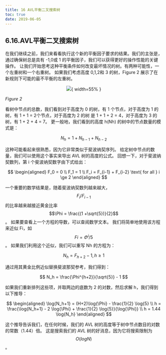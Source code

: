 ```yaml
---
title: 16 AVL平衡二叉搜索树
toc: true
date: 2019-06-05
---
```

## 6.16.AVL平衡二叉搜索树

在我们继续之前，我们来看看执行这个新的平衡因子要求的结果。我们的主张是，通过确保树总是具有 -1,0或 1 的平衡因子，我们可以获得更好的操作性能的关键操作。 让我们开始思考这种平衡条件如何改变最坏情况的树。有两种可能性，一个左重树和一个右重树。 如果我们考虑高度 0,1,2和 3 的树，Figure 2 展示了在新规则下可能的最不平衡的左重树。

<center>

![](http://images.iterate.site/blog/image/20190702/FjTe8Hc1UI03.png?imageslim){ width=55% }

</center>


*Figure 2*

看树中节点的总数，我们看到对于高度为 0 的树，有 1 个节点，对于高度为 1 的树，有 1 + 1 = 2个节点，对于高度为 2 的树 是 1 + 1 + 2 = 4，对于高度为 3 的树，有 1 + 2 + 4 = 7。 更一般地，我们看到的高度 h(Nh) 的树中的节点数量的模式是：

$$
N_h = 1 + N_{h-1} + N_{h-2}
$$

这种可能看起来很熟悉，因为它非常类似于斐波纳契序列。 给定树中节点的数量，我们可以使用这个事实来导出 AVL 树的高度的公式。 回想一下，对于斐波纳契数列，第 i 个斐波纳契数字由下式给出：

$$
\begin{aligned}
F_0 = 0 \\
F_1 = 1 \\
F_i = F_{i-1} + F_{i-2}  \text{ for all } i \ge 2
\end{aligned}
$$

一个重要的数学结果是，随着斐波纳契数列越来越大，$$F_i/F_{i-1}$$ 的比率越来越接近黄金比率 $$\Phi = \frac{(1 +\sqrt{5})}{2}$$。 如果要查看上一个方程的导数，可以查阅数学文本。 我们将简单地使用该方程来近似 Fi，如 $$Fi =\Phi^i / 5$$。 如果我们利用这个近似，我们可以重写 Nh 的方程为：

$$
N_h = F_{h+2} - 1, h \ge 1
$$

通过用其黄金比例近似替换斐波那契参考，我们得到：

$$
N_h = \frac{\Phi^{h+2}}{\sqrt{5}} - 1
$$

如果我们重新排列这些项，并取两边的底数为 2 的对数，然后求解 h，我们得到以下推导：

$$
\begin{aligned}
\log{N_h+1} = (H+2)\log{\Phi} - \frac{1}{2} \log{5} \\
h = \frac{\log{N_h+1} - 2 \log{\Phi} + \frac{1}{2} \log{5}}{\log{\Phi}} \\
h = 1.44 \log{N_h}
\end{aligned}
$$

这个推导告诉我们，在任何时候，我们的 AVL 树的高度等于树中节点数目的对数的常数（1.44）倍。 这是搜索我们的 AVL 树的好消息，因为它将搜索限制为 $$O(logN)$$。
